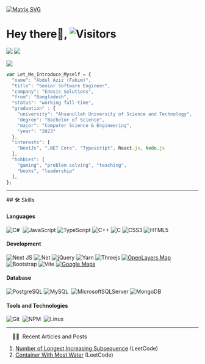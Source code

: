 [![Matrix SVG](https://raw.githubusercontent.com/rodrigograca31/rodrigograca31/master/matrix.svg)](https://www.youtube.com/watch?v=SDkAGkd4NLc) 

# Hey there👋, ![Visitors](https://api.visitorbadge.io/api/visitors?path=https%3A%2F%2Fgithub.com%2FAbdulAzizFahim%2FAbdulAzizFahim.git&countColor=%23263759&style=flat)
[![](https://img.shields.io/static/v1?logo=gmail&label=%20&message=AbdulAzizFahim99.com&style=flat-sqaure&color=white&logoColor=red)](mailto:AbdulAzizFahim99@gmail.com)
[![](https://img.shields.io/static/v1?logo=linkedin&label=%20&message=abdulazizfahim&style=flat-sqaure&color=white&logoColor=blue)](https://www.linkedin.com/in/abdulazizfahim/)

<img src="https://readme-typing-svg.herokuapp.com?font=Architects+Daughter&color=22EBF7&size=25&center=false&lines=hey!+its+Abdul+Aziz+Fahim;Software+Engineer...;Competitive+Programmer...;Hardcore+Gamer"/>

```javascript
var Let_Me_Introduce_Myself = {
  "name": "Abdul Aziz (Fahim)",
  "title": "Senior Software Engineer",
  "company": "Enosis Solutions",
  "from": "Bangladesh",
  "status": "working full-time",
  "graduation" : {
    "university": "Ahsanullah University of Science and Technology",
    "degree": "Bachelor of Science",
    "major": "Computer Science & Engineering",
    "year": "2023"
  },
  "interests": [
    "NextJs", ".NET Core", "Typescript", React.js, Node.js
  ], 
  "hobbies": [
    "gaming", "problem solving", "teaching",
    "books", "leadership"
  ],
};
```

<hr>
## 🛠️ Skills

#### Languages
![C#](https://img.shields.io/badge/c%23-%23239120.svg?style=for-the-badge&logo=c-sharp&logoColor=white)&nbsp;
![JavaScript](https://img.shields.io/badge/javascript-%23323330.svg?style=for-the-badge&logo=javascript&logoColor=%23F7DF1E)
![TypeScript](https://img.shields.io/badge/typescript-%23007ACC.svg?style=for-the-badge&logo=typescript&logoColor=white)
![C++](https://img.shields.io/badge/c++-%2300599C.svg?style=for-the-badge&logo=c%2B%2B&logoColor=white)
![C](https://img.shields.io/badge/c-%2300599C.svg?style=for-the-badge&logo=c&logoColor=white)
![CSS3](https://img.shields.io/badge/css3-%231572B6.svg?style=for-the-badge&logo=css3&logoColor=white)
![HTML5](https://img.shields.io/badge/html5-%23E34F26.svg?style=for-the-badge&logo=html5&logoColor=white)

#### Development
![Next JS](https://img.shields.io/badge/Next-black?style=for-the-badge&logo=next.js&logoColor=white)
![.Net](https://img.shields.io/badge/.NET-5C2D91?style=for-the-badge&logo=.net&logoColor=white)
![jQuery](https://img.shields.io/badge/jquery-%230769AD.svg?style=for-the-badge&logo=jquery&logoColor=white)
![Yarn](https://img.shields.io/badge/yarn-%232C8EBB.svg?style=for-the-badge&logo=yarn&logoColor=white)
![Threejs](https://img.shields.io/badge/threejs-black?style=for-the-badge&logo=three.js&logoColor=white)
[![OpenLayers Map](https://img.shields.io/badge/OpenLayers%20Map-%23646CFF.svg?style=for-the-badge&logo=openlayers&logoColor=white)](https://www.openlayers.org/)
![Bootstrap](https://img.shields.io/badge/bootstrap-%238511FA.svg?style=for-the-badge&logo=bootstrap&logoColor=white)
![Vite](https://img.shields.io/badge/vite-%23646CFF.svg?style=for-the-badge&logo=vite&logoColor=white)
[![Google Maps](https://img.shields.io/badge/Google%20Maps-%23646CFF.svg?style=for-the-badge&logo=google-maps&logoColor=white)](https://www.google.com/maps?q=latitude,longitude)


#### Database
![PostgreSQL](https://img.shields.io/badge/PostgreSQL-316192?style=flat&logo=postgresql&logoColor=green)
![MySQL](https://img.shields.io/badge/MySQL-00000F?style=flat&logo=mysql&logoColor=white)&nbsp;
![MicrosoftSQLServer](https://img.shields.io/badge/Microsoft%20SQL%20Server-CC2927?style=flat&logo=microsoft%20sql%20server&logoColor=white)
![MongoDB](https://img.shields.io/badge/MongoDB-%234ea94b.svg?style=flat&logo=mongodb&logoColor=white)

#### Tools and Technologies
![Git](https://img.shields.io/badge/-Git-05122A?style=flat&logo=git)&nbsp;
![NPM](https://img.shields.io/badge/npm-CB3837?style=flat&logo=npm&logoColor=white)&nbsp;
![Linux](https://img.shields.io/badge/Linux-05122A?style=flat&logo=linux&logoColor=white)&nbsp;
<hr>

&nbsp; &nbsp; 📙📘 &nbsp;Recent Articles and Posts
1. [Number of Longest Increasing Subsequence](https://leetcode.com/problems/number-of-longest-increasing-subsequence/solutions/2805203/dfs-different-approach-dp-o-n-2-simple/) (LeetCode)
2. [Container With Most Water](https://leetcode.com/problems/container-with-most-water/solutions/2351132/binary-search-approach-easy-o-nlogn/) (LeetCode)
